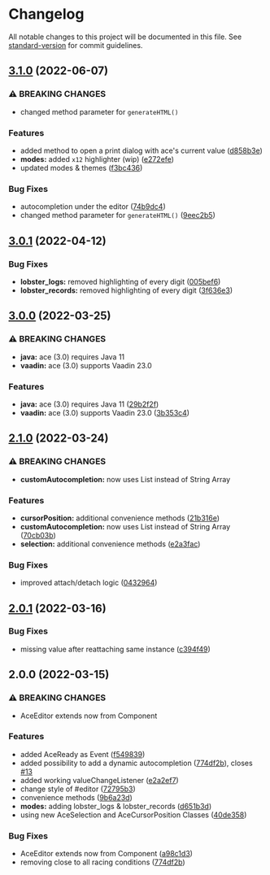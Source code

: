 # Changelog

All notable changes to this project will be documented in this file. See [standard-version](https://github.com/conventional-changelog/standard-version) for commit guidelines.

## [3.1.0](https://github.com/f0rce/ace/compare/v3.0.1...v3.1.0) (2022-06-07)


### ⚠ BREAKING CHANGES

* changed method parameter for `generateHTML()`

### Features

* added method to open a print dialog with ace's current value ([d858b3e](https://github.com/f0rce/ace/commit/d858b3e9d12563b7ebedd8ffa4025e673c867983))
* **modes:** added `x12` highlighter (wip) ([e272efe](https://github.com/f0rce/ace/commit/e272efe383b0462045965bea8748f9d91fd014ea))
* updated modes & themes ([f3bc436](https://github.com/f0rce/ace/commit/f3bc436b97d2eea8276d02250716be62d963a035))


### Bug Fixes

* autocompletion under the editor ([74b9dc4](https://github.com/f0rce/ace/commit/74b9dc4b6622b0c2e5c69e433e92c2e18b51d24a))
* changed method parameter for `generateHTML()` ([9eec2b5](https://github.com/f0rce/ace/commit/9eec2b5603efea7a907c2bdf16335b39225bfb87))

## [3.0.1](https://github.com/F0rce/ace/compare/v3.0.0...v3.0.1) (2022-04-12)


### Bug Fixes

* **lobster_logs:** removed highlighting of every digit ([005bef6](https://github.com/F0rce/ace/commit/005bef6242c6c1f50164f212b4143f56474fdddc))
* **lobster_records:** removed highlighting of every digit ([3f636e3](https://github.com/F0rce/ace/commit/3f636e32ba63cc90fd9fb91bdde6fb805f4f5827))

## [3.0.0](https://github.com/F0rce/ace/compare/v2.1.0...v3.0.0) (2022-03-25)


### ⚠ BREAKING CHANGES

* **java:** ace (3.0) requires Java 11
* **vaadin:** ace (3.0) supports Vaadin 23.0

### Features

* **java:** ace (3.0) requires Java 11 ([29b2f2f](https://github.com/F0rce/ace/commit/29b2f2ffc6e14eb8414f197208f25ad35736a5c0))
* **vaadin:** ace (3.0) supports Vaadin 23.0 ([3b353c4](https://github.com/F0rce/ace/commit/3b353c4d12fa2d9ed017c6f3d32d1cc3507a4edd))

## [2.1.0](https://github.com/F0rce/ace/compare/v2.0.1...v2.1.0) (2022-03-24)


### ⚠ BREAKING CHANGES

* **customAutocompletion:** now uses List<String> instead of String Array

### Features

* **cursorPosition:** additional convenience methods ([21b316e](https://github.com/F0rce/ace/commit/21b316e6c9b727759e20a0fe1a1f8e2ce31a7902))
* **customAutocompletion:** now uses List<String> instead of String Array ([70cb03b](https://github.com/F0rce/ace/commit/70cb03b54b56d6eb34abc08897c7a7029da3e7bc))
* **selection:** additional convenience methods ([e2a3fac](https://github.com/F0rce/ace/commit/e2a3facf74f41b2aadc4795c7ccbdf51933e0837))


### Bug Fixes

* improved attach/detach logic ([0432964](https://github.com/F0rce/ace/commit/04329642facb7c7e0df361206a0dd23a71675aa3))

## [2.0.1](https://github.com/F0rce/ace/compare/v2.0.0...v2.0.1) (2022-03-16)


### Bug Fixes

* missing value after reattaching same instance ([c394f49](https://github.com/F0rce/ace/commit/c394f49e4404e17d8c1c4a6f09fb7de4fac8eb3e))

## 2.0.0 (2022-03-15)


### ⚠ BREAKING CHANGES

* AceEditor extends now from Component

### Features

* added AceReady as Event ([f549839](https://github.com/f0rce/ace/commits/f54983916f11acc4ff3b6e634fa2a3644465cc3e))
* added possibility to add a dynamic autocompletion ([774df2b](https://github.com/f0rce/ace/commits/774df2b498d9aef02a1499a0b04933654f2c4f73)), closes [#13](https://github.com/F0rce/ace/issues/13)
* added working valueChangeListener ([e2a2ef7](https://github.com/f0rce/ace/commits/e2a2ef7908ff11e802a06ca656ab305fea51eefe))
* change style of #editor ([72795b3](https://github.com/f0rce/ace/commits/72795b3071e99f98c72607974db18a893aafe7f2))
* convenience methods ([9b6a23d](https://github.com/f0rce/ace/commits/9b6a23d8656a271cd6725faeef14c9307fe5495f))
* **modes:** adding lobster_logs & lobster_records ([d651b3d](https://github.com/f0rce/ace/commits/d651b3df4422333558e5fac2a3b0a4862767b116))
* using new AceSelection and AceCursorPosition Classes ([40de358](https://github.com/f0rce/ace/commits/40de3581af32739d457e24df3b01b98e3115117e))


### Bug Fixes

* AceEditor extends now from Component ([a98c1d3](https://github.com/f0rce/ace/commits/a98c1d360d9065f6b56108fb6cf52cbaf9891916))
* removing close to all racing conditions ([774df2b](https://github.com/f0rce/ace/commits/774df2b498d9aef02a1499a0b04933654f2c4f73))
